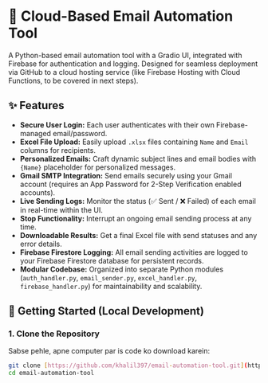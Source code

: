 # 📧 Cloud-Based Email Automation Tool

A Python-based email automation tool with a Gradio UI, integrated with Firebase for authentication and logging. Designed for seamless deployment via GitHub to a cloud hosting service (like Firebase Hosting with Cloud Functions, to be covered in next steps).

## ✨ Features

* **Secure User Login:** Each user authenticates with their own Firebase-managed email/password.
* **Excel File Upload:** Easily upload `.xlsx` files containing `Name` and `Email` columns for recipients.
* **Personalized Emails:** Craft dynamic subject lines and email bodies with `{Name}` placeholder for personalized messages.
* **Gmail SMTP Integration:** Send emails securely using your Gmail account (requires an App Password for 2-Step Verification enabled accounts).
* **Live Sending Logs:** Monitor the status (✅ Sent / ❌ Failed) of each email in real-time within the UI.
* **Stop Functionality:** Interrupt an ongoing email sending process at any time.
* **Downloadable Results:** Get a final Excel file with send statuses and any error details.
* **Firebase Firestore Logging:** All email sending activities are logged to your Firebase Firestore database for persistent records.
* **Modular Codebase:** Organized into separate Python modules (`auth_handler.py`, `email_sender.py`, `excel_handler.py`, `firebase_handler.py`) for maintainability and scalability.

## 🚀 Getting Started (Local Development)

### 1. Clone the Repository

Sabse pehle, apne computer par is code ko download karein:

```bash
git clone [https://github.com/khalil397/email-automation-tool.git](https://github.com/khalil397/email-automation-tool.git)
cd email-automation-tool
